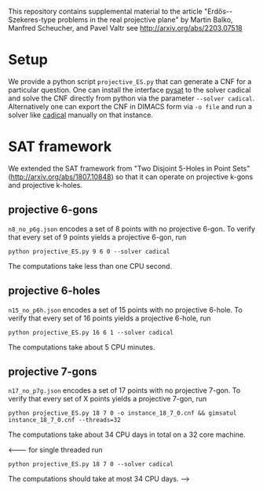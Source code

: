 This repository contains supplemental material to the article 
"Erdős--Szekeres-type problems in the real projective plane"
by Martin Balko, Manfred Scheucher, and Pavel Valtr
see http://arxiv.org/abs/2203.07518



# Setup 

We provide a python script `projective_ES.py` that can generate a CNF for a particular question.
One can install the interface [pysat](https://pysathq.github.io/installation/) to the solver cadical and solve the CNF directly from python via the parameter `--solver cadical`. Alternatively one can export the CNF in DIMACS form via `-o file` and run a solver like [cadical](https://github.com/arminbiere/cadical) manually on that instance.



# SAT framework

We extended the SAT framework from "Two Disjoint 5-Holes in Point Sets" (http://arxiv.org/abs/1807.10848)
so that it can operate on projective k-gons and projective k-holes.


## projective 6-gons
`n8_no_p6g.json` encodes a set of 8 points with no projective 6-gon. 
To verify that every set of 9 points yields a projective 6-gon,
run
```
python projective_ES.py 9 6 0 --solver cadical
```
The computations take less than one CPU second.


## projective 6-holes
`n15_no_p6h.json` encodes a set of 15 points with no projective 6-hole.
To verify that every set of 16 points yields a projective 6-hole,
run
```
python projective_ES.py 16 6 1 --solver cadical
```
The computations take about 5 CPU minutes.


## projective 7-gons
`n17_no_p7g.json` encodes a set of 17 points with no projective 7-gon. 
To verify that every set of X points yields a projective 7-gon,
run
```
python projective_ES.py 18 7 0 -o instance_18_7_0.cnf && gimsatul instance_18_7_0.cnf --threads=32
```
The computations take about 34 CPU days in total on a 32 core machine.

<---
for single threaded run
```
python projective_ES.py 18 7 0 --solver cadical
```
The computations should take at most 34 CPU days. 
-->